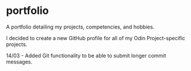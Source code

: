 # portfolio
A portfolio detailing my projects, competencies, and hobbies.

I decided to create a new GitHub profile for all of my Odin Project-specific projects.

14/03 - Added Git functionality to be able to submit longer commit messages.
